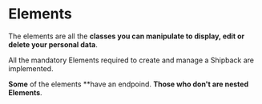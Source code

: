# Elements

The elements are all the **classes you can manipulate to display, edit or delete your personal data**.

All the mandatory Elements required to create and manage a Shipback are implemented.

**Some** of the elements **have an endpoind. **Those who don't are nested Elements**.
